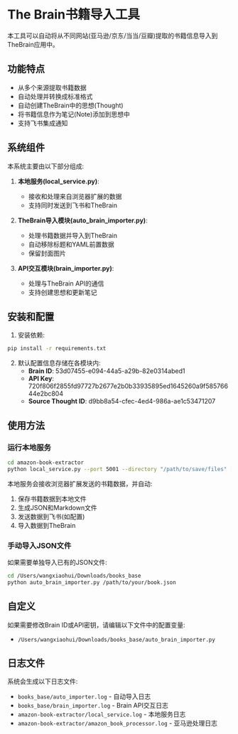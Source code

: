 # The Brain书籍导入工具

本工具可以自动将从不同网站(亚马逊/京东/当当/豆瓣)提取的书籍信息导入到TheBrain应用中。

## 功能特点

- 从多个来源提取书籍数据
- 自动处理并转换成标准格式
- 自动创建TheBrain中的思想(Thought)
- 将书籍信息作为笔记(Note)添加到思想中
- 支持飞书集成通知

## 系统组件

本系统主要由以下部分组成:

1. **本地服务(local_service.py)**: 
   - 接收和处理来自浏览器扩展的数据
   - 支持同时发送到飞书和TheBrain

2. **TheBrain导入模块(auto_brain_importer.py)**:
   - 处理书籍数据并导入到TheBrain
   - 自动移除标题和YAML前置数据
   - 保留封面图片

3. **API交互模块(brain_importer.py)**:
   - 处理与TheBrain API的通信
   - 支持创建思想和更新笔记

## 安装和配置

1. 安装依赖:
```bash
pip install -r requirements.txt
```

2. 默认配置信息存储在各模块内:
   - **Brain ID**: 53d07455-e094-44a5-a29b-82e0314abed1
   - **API Key**: 720f806f2855fd97727b2677e2b0b33935895ed1645260a9f58576644e2bc804
   - **Source Thought ID**: d9bb8a54-cfec-4ed4-986a-ae1c53471207

## 使用方法

### 运行本地服务

```bash
cd amazon-book-extractor
python local_service.py --port 5001 --directory "/path/to/save/files" [--webhook WEBHOOK_URL]
```

本地服务会接收浏览器扩展发送的书籍数据，并自动:
1. 保存书籍数据到本地文件
2. 生成JSON和Markdown文件
3. 发送数据到飞书(如配置)
4. 导入数据到TheBrain

### 手动导入JSON文件

如果需要单独导入已有的JSON文件:

```bash
cd /Users/wangxiaohui/Downloads/books_base
python auto_brain_importer.py /path/to/your/book.json
```

## 自定义

如果需要修改Brain ID或API密钥，请编辑以下文件中的配置变量:
- `/Users/wangxiaohui/Downloads/books_base/auto_brain_importer.py`

## 日志文件

系统会生成以下日志文件:
- `books_base/auto_importer.log` - 自动导入日志
- `books_base/brain_importer.log` - Brain API交互日志
- `amazon-book-extractor/local_service.log` - 本地服务日志
- `amazon-book-extractor/amazon_book_processor.log` - 亚马逊处理日志 